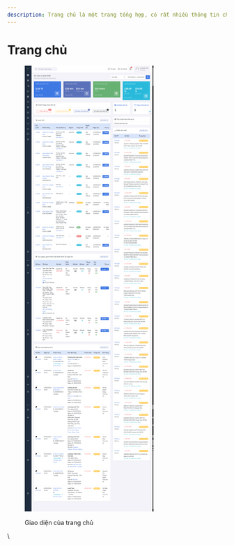 ```yaml
---
description: Trang chủ là một trang tổng hợp, có rất nhiều thông tin chứa trong trang chủ
---
```


# Trang chủ

<figure><img src="../../.gitbook/assets/image (5).png" alt=""><figcaption><p>Giao diện của trang chủ</p></figcaption></figure>



\
